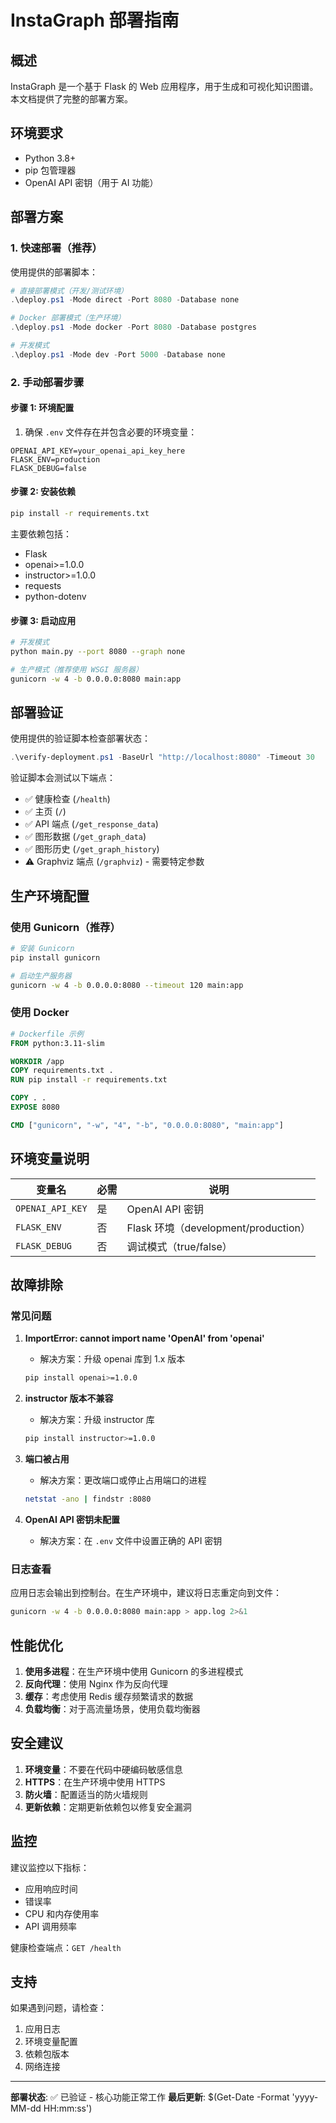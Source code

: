 # InstaGraph 部署指南

## 概述
InstaGraph 是一个基于 Flask 的 Web 应用程序，用于生成和可视化知识图谱。本文档提供了完整的部署方案。

## 环境要求
- Python 3.8+
- pip 包管理器
- OpenAI API 密钥（用于 AI 功能）

## 部署方案

### 1. 快速部署（推荐）
使用提供的部署脚本：

```powershell
# 直接部署模式（开发/测试环境）
.\deploy.ps1 -Mode direct -Port 8080 -Database none

# Docker 部署模式（生产环境）
.\deploy.ps1 -Mode docker -Port 8080 -Database postgres

# 开发模式
.\deploy.ps1 -Mode dev -Port 5000 -Database none
```

### 2. 手动部署步骤

#### 步骤 1: 环境配置
1. 确保 `.env` 文件存在并包含必要的环境变量：
```
OPENAI_API_KEY=your_openai_api_key_here
FLASK_ENV=production
FLASK_DEBUG=false
```

#### 步骤 2: 安装依赖
```bash
pip install -r requirements.txt
```

主要依赖包括：
- Flask
- openai>=1.0.0
- instructor>=1.0.0
- requests
- python-dotenv

#### 步骤 3: 启动应用
```bash
# 开发模式
python main.py --port 8080 --graph none

# 生产模式（推荐使用 WSGI 服务器）
gunicorn -w 4 -b 0.0.0.0:8080 main:app
```

## 部署验证

使用提供的验证脚本检查部署状态：

```powershell
.\verify-deployment.ps1 -BaseUrl "http://localhost:8080" -Timeout 30
```

验证脚本会测试以下端点：
- ✅ 健康检查 (`/health`)
- ✅ 主页 (`/`)
- ✅ API 端点 (`/get_response_data`)
- ✅ 图形数据 (`/get_graph_data`)
- ✅ 图形历史 (`/get_graph_history`)
- ⚠️ Graphviz 端点 (`/graphviz`) - 需要特定参数

## 生产环境配置

### 使用 Gunicorn（推荐）
```bash
# 安装 Gunicorn
pip install gunicorn

# 启动生产服务器
gunicorn -w 4 -b 0.0.0.0:8080 --timeout 120 main:app
```

### 使用 Docker
```dockerfile
# Dockerfile 示例
FROM python:3.11-slim

WORKDIR /app
COPY requirements.txt .
RUN pip install -r requirements.txt

COPY . .
EXPOSE 8080

CMD ["gunicorn", "-w", "4", "-b", "0.0.0.0:8080", "main:app"]
```

## 环境变量说明

| 变量名 | 必需 | 说明 |
|--------|------|------|
| `OPENAI_API_KEY` | 是 | OpenAI API 密钥 |
| `FLASK_ENV` | 否 | Flask 环境（development/production） |
| `FLASK_DEBUG` | 否 | 调试模式（true/false） |

## 故障排除

### 常见问题

1. **ImportError: cannot import name 'OpenAI' from 'openai'**
   - 解决方案：升级 openai 库到 1.x 版本
   ```bash
   pip install openai>=1.0.0
   ```

2. **instructor 版本不兼容**
   - 解决方案：升级 instructor 库
   ```bash
   pip install instructor>=1.0.0
   ```

3. **端口被占用**
   - 解决方案：更改端口或停止占用端口的进程
   ```bash
   netstat -ano | findstr :8080
   ```

4. **OpenAI API 密钥未配置**
   - 解决方案：在 `.env` 文件中设置正确的 API 密钥

### 日志查看
应用日志会输出到控制台。在生产环境中，建议将日志重定向到文件：

```bash
gunicorn -w 4 -b 0.0.0.0:8080 main:app > app.log 2>&1
```

## 性能优化

1. **使用多进程**：在生产环境中使用 Gunicorn 的多进程模式
2. **反向代理**：使用 Nginx 作为反向代理
3. **缓存**：考虑使用 Redis 缓存频繁请求的数据
4. **负载均衡**：对于高流量场景，使用负载均衡器

## 安全建议

1. **环境变量**：不要在代码中硬编码敏感信息
2. **HTTPS**：在生产环境中使用 HTTPS
3. **防火墙**：配置适当的防火墙规则
4. **更新依赖**：定期更新依赖包以修复安全漏洞

## 监控

建议监控以下指标：
- 应用响应时间
- 错误率
- CPU 和内存使用率
- API 调用频率

健康检查端点：`GET /health`

## 支持

如果遇到问题，请检查：
1. 应用日志
2. 环境变量配置
3. 依赖包版本
4. 网络连接

---

**部署状态**: ✅ 已验证 - 核心功能正常工作
**最后更新**: $(Get-Date -Format 'yyyy-MM-dd HH:mm:ss')